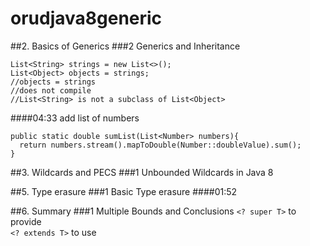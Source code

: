 # orudjava8generic
##2. Basics of Generics
###2 Generics and Inheritance
```
List<String> strings = new List<>();
List<Object> objects = strings;
//objects = strings 
//does not compile
//List<String> is not a subclass of List<Object>
```
####04:33
add list of numbers
```
public static double sumList(List<Number> numbers){
  return numbers.stream().mapToDouble(Number::doubleValue).sum();
}
```
##3. Wildcards and PECS
###1 Unbounded Wildcards in Java 8


##5. Type erasure
###1 Basic Type erasure
####01:52

##6. Summary
###1 Multiple Bounds and Conclusions
```<? super T>``` to provide  
```<? extends T>``` to use
